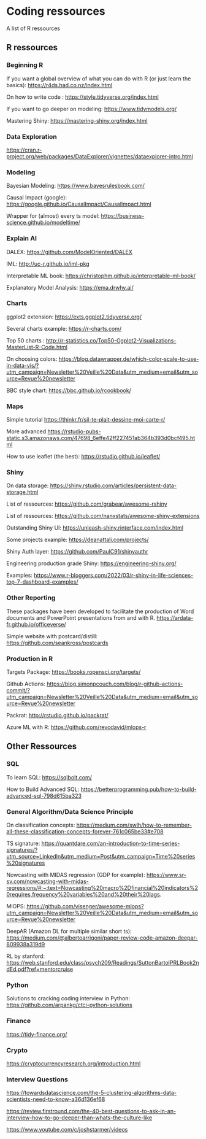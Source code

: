 # Coding ressources
A list of R ressources

## R ressources

### Beginning R
If you want a global overview of what you can do with R (or just learn the basics):
https://r4ds.had.co.nz/index.html

On how to write code :
https://style.tidyverse.org/index.html

If you want to go deeper on modeling:
https://www.tidymodels.org/

Mastering Shiny:
https://mastering-shiny.org/index.html

### Data Exploration 

https://cran.r-project.org/web/packages/DataExplorer/vignettes/dataexplorer-intro.html

### Modeling

Bayesian Modeling:
https://www.bayesrulesbook.com/

Causal Impact (google):
https://google.github.io/CausalImpact/CausalImpact.html

Wrapper for (almost) every ts model:
https://business-science.github.io/modeltime/

### Explain AI

DALEX:
https://github.com/ModelOriented/DALEX

IML:
http://uc-r.github.io/iml-pkg

Interpretable ML book:
https://christophm.github.io/interpretable-ml-book/

Explanatory Model Analysis:
https://ema.drwhy.ai/

### Charts

ggplot2 extension:
https://exts.ggplot2.tidyverse.org/

Several charts example:
https://r-charts.com/

Top 50 charts :
http://r-statistics.co/Top50-Ggplot2-Visualizations-MasterList-R-Code.html

On choosing colors:
https://blog.datawrapper.de/which-color-scale-to-use-in-data-vis/?utm_campaign=Newsletter%20Veille%20Data&utm_medium=email&utm_source=Revue%20newsletter

BBC style chart: https://bbc.github.io/rcookbook/

### Maps
Simple tutorial
https://thinkr.fr/sil-te-plait-dessine-moi-carte-r/

More advanced
https://rstudio-pubs-static.s3.amazonaws.com/47698_6effe42ff227451ab364b393d0bcf495.html

How to use leaflet (the best):
https://rstudio.github.io/leaflet/

### Shiny

On data storage:
https://shiny.rstudio.com/articles/persistent-data-storage.html

List of ressources:
https://github.com/grabear/awesome-rshiny

List of ressources:
https://github.com/nanxstats/awesome-shiny-extensions

Outstanding Shiny UI: https://unleash-shiny.rinterface.com/index.html

Some projects example:
https://deanattali.com/projects/

Shiny Auth layer:
https://github.com/PaulC91/shinyauthr

Engineering production grade Shiny:
https://engineering-shiny.org/

Examples:
https://www.r-bloggers.com/2022/03/r-shiny-in-life-sciences-top-7-dashboard-examples/

### Other Reporting

These packages have been developed to facilitate the production of Word documents and PowerPoint presentations from and with R.
https://ardata-fr.github.io/officeverse/

Simple website with postcard/distill:
https://github.com/seankross/postcards

### Production in R

Targets Package: https://books.ropensci.org/targets/

Github Actions:
https://blog.simonpcouch.com/blog/r-github-actions-commit/?utm_campaign=Newsletter%20Veille%20Data&utm_medium=email&utm_source=Revue%20newsletter

Packrat:
http://rstudio.github.io/packrat/

Azure ML with R: https://github.com/revodavid/mlops-r

## Other Ressources

### SQL
To learn SQL:
https://sqlbolt.com/

How to Build Advanced SQL:
https://betterprogramming.pub/how-to-build-advanced-sql-798d615ba323

### General Algorithm/Data Science Principle
On classification concepts:
https://medium.com/swlh/how-to-remember-all-these-classification-concepts-forever-761c065be33#e708

TS signature:
https://quantdare.com/an-introduction-to-time-series-signatures/?utm_source=LinkedIn&utm_medium=Post&utm_campaign=Time%20series%20signatures

Nowcasting with MIDAS regression (GDP for example):
https://www.sr-sv.com/nowcasting-with-midas-regressions/#:~:text=Nowcasting%20macro%2Dfinancial%20indicators%20requires,frequency%20variables%20and%20their%20lags.

MlOPS:
https://github.com/visenger/awesome-mlops?utm_campaign=Newsletter%20Veille%20Data&utm_medium=email&utm_source=Revue%20newsletter

DeepAR (Amazon DL for multiple similar short ts):
https://medium.com/@albertoarrigoni/paper-review-code-amazon-deepar-809938a319d9

RL by stanford:
https://web.stanford.edu/class/psych209/Readings/SuttonBartoIPRLBook2ndEd.pdf?ref=mentorcruise

### Python

Solutions to cracking coding interview in Python:
https://github.com/arpankg/ctci-python-solutions

### Finance
https://tidy-finance.org/

### Crypto
https://cryptocurrencyresearch.org/introduction.html

### Interview Questions

https://towardsdatascience.com/the-5-clustering-algorithms-data-scientists-need-to-know-a36d136ef68

https://review.firstround.com/the-40-best-questions-to-ask-in-an-interview-how-to-go-deeper-than-whats-the-culture-like

https://www.youtube.com/c/joshstarmer/videos
